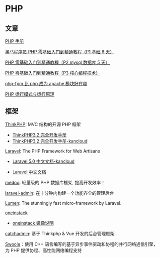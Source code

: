 # PHP

## 文章

[PHP 手册](https://www.php.net/manual/zh/index.php)

[黑马程序员 PHP 零基础入门到精通教程（P1 基础 6 天）](https://www.bilibili.com/video/BV18x411H7qD)

[PHP 零基础入门到精通教程（P2 mysql 数据库 5 天）](https://www.bilibili.com/video/BV1Vx411g7uJ)

[PHP 零基础入门到精通教程（P3 核心编程技术）](https://www.bilibili.com/video/BV1jx411M7B7)

[php-fpm 比 php 成为 apache 模块好在哪](https://zhidao.baidu.com/question/1499077795467724779.html)

[PHP 运行模式与运行原理](https://segmentfault.com/a/1190000014913877)

## 框架

[ThinkPHP](https://www.thinkphp.cn/): MVC 结构的开源 PHP 框架

- [ThinkPHP3.2 完全开发手册](http://document.thinkphp.cn/manual_3_2.html#preface)
- [ThinkPHP3.2 完全开发手册-kancloud](https://www.kancloud.cn/manual/thinkphp/content)

[Laravel](http://laravel.com/): The PHP Framework for Web Artisans

- [Laravel 5.0 中文文档-kancloud](https://www.kancloud.cn/baidu/laravel5/2988)

- [Laravel 中文文档](https://learnku.com/docs/laravel/)

[medoo](https://medoo.lvtao.net/index.php): 轻量级的 PHP 数据库框架, 提高开发效率！

[laravel-admin](https://laravel-admin.org/): 在十分钟内构建一个功能齐全的管理后台

[Lumen](https://lumen.laravel.com/): The stunningly fast micro-framework by Laravel.

[oneinstack](https://oneinstack.com/)

- [oneinstack 镜像说明](https://oneinstack.com/docs/lnmpstack-image-guide/)

[catchadmin](https://www.catchadmin.com/): 基于 Thinkphp & Vue 开发的后台管理框架

[Swoole](https://wiki.swoole.com/)：使用 C++ 语言编写的基于异步事件驱动和协程的并行网络通信引擎，为 PHP 提供协程、高性能网络编程支持
